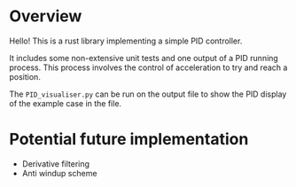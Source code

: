 # Overview
Hello!
This is a rust library implementing a simple PID controller.

It includes some non-extensive unit tests and one output of a PID running process. This process involves the control of acceleration to try and reach a position.

The `PID_visualiser.py` can be run on the output file to show the PID display of the example case in the file.

# Potential future implementation
- Derivative filtering
- Anti windup scheme